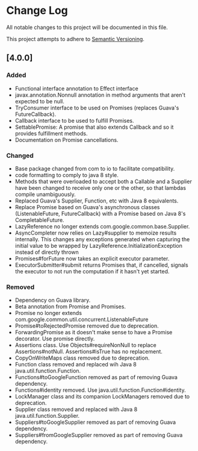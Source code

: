 # Change Log
All notable changes to this project will be documented in this file.

This project attempts to adhere to [Semantic Versioning](http://semver.org/).

## [4.0.0]
### Added
- Functional interface annotation to Effect interface
- javax.annotation.Nonnull annotation in method arguments that aren't expected to be null.
- TryConsumer interface to be used on Promises (replaces Guava's FutureCallback).
- Callback interface to be used to fulfill Promises.
- SettablePromise: A promise that also extends Callback and so it provides fulfillment methods.
- Documentation on Promise cancellations.

### Changed
- Base package changed from com to io to facilitate compatibility.
- code formatting to comply to java 8 style.
- Methods that were overloaded to accept both a Callable and a Supplier have been changed to receive only one or the other, so that lambdas compile unambiguously.
- Replaced Guava's Supplier, Function, etc with Java 8 equivalents.
- Replace Promise based on Guava's asynchronous classes (ListenableFuture, FutureCallback) with a Promise based on Java 8's CompletableFuture.
- LazyReference no longer extends com.google.common.base.Supplier.
- AsyncCompleter now relies on Lazy#supplier to memoize results internally. This changes any exceptions generated when capturing the initial value to
be wrapped by LazyReference.InitializationException instead of directly thrown
- Promises#forFuture now takes an explicit executor parameter.
- ExecutorSubmitter#submit returns Promises that, if cancelled, signals the executor to not run the computation if it hasn't yet started.
  
### Removed
- Dependency on Guava library.
- Beta annotation from Promise and Promises.
- Promise no longer extends com.google.common.util.concurrent.ListenableFuture
- Promise#toRejectedPromise removed due to deprecation.
- ForwardingPromise as it doesn't make sense to have a Promise decorator. Use promise directly.
- Assertions class. Use Objects#requireNonNull to replace Assertions#notNull. Assertions#isTrue has no replacement.
- CopyOnWriteMaps class removed due to deprecation.
- Function class removed and replaced wih Java 8 java.util.function.Function.
- Functions#toGoogleFunction removed as part of removing Guava dependency.
- Functions#identity removed. Use java.util.function.Function#identity.
- LockManager class and its companion LockManagers removed due to deprecation.
- Supplier class removed and replaced with Java 8 java.util.function.Supplier.
- Suppliers#toGoogleSupplier removed as part of removing Guava dependency.
- Suppliers#fromGoogleSupplier removed as part of removing Guava dependency.